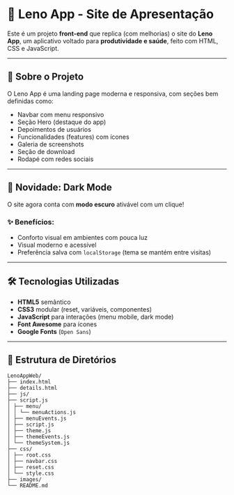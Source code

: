 # 📱 Leno App - Site de Apresentação

Este é um projeto **front-end** que replica (com melhorias) o site do **Leno App**, um aplicativo voltado para **produtividade e saúde**, feito com HTML, CSS e JavaScript.

---

## 🚀 Sobre o Projeto

O Leno App é uma landing page moderna e responsiva, com seções bem definidas como:

- Navbar com menu responsivo  
- Seção Hero (destaque do app)  
- Depoimentos de usuários  
- Funcionalidades (features) com ícones  
- Galeria de screenshots  
- Seção de download  
- Rodapé com redes sociais  

---

## 🌙 Novidade: Dark Mode

O site agora conta com **modo escuro** ativável com um clique!

### ✨ Benefícios:
- Conforto visual em ambientes com pouca luz  
- Visual moderno e acessível  
- Preferência salva com `localStorage` (tema se mantém entre visitas)  

---

## 🛠 Tecnologias Utilizadas

- **HTML5** semântico  
- **CSS3** modular (reset, variáveis, componentes)  
- **JavaScript** para interações (menu mobile, dark mode)  
- **Font Awesome** para ícones  
- **Google Fonts** (`Open Sans`)  

---




## 📁 Estrutura de Diretórios

```
LenoAppWeb/
├── index.html
├── details.html
├── js/
├── script.js
│ ├── menu/
│ │ └── menuActions.js
│ ├── menuEvents.js
│ ├── script.js
│ ├── theme.js
│ ├── themeEvents.js
│ └── themeSystem.js
├── css/
│ ├── root.css
│ ├── navbar.css
│ ├── reset.css
│ └── style.css
├── images/
└── README.md
```
